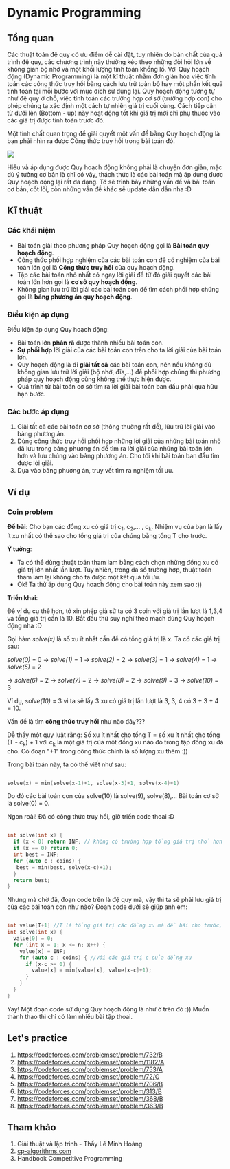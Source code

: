 # Dynamic Programming

## Tổng quan

Các thuật toán đệ quy có ưu điểm dễ cài đặt, tuy nhiên do bản chất của quá trình đệ quy, các chương trình này thường kéo theo những đòi hỏi lớn về không gian bộ nhớ và một khối lượng tính toán khổng lồ.
Với Quy hoạch động (Dynamic Programming) là một kĩ thuật nhằm đơn giản hóa việc tính toán các công thức truy hồi bằng cách lưu trữ toàn bộ hay một phần kết quả tính toán tại mỗi bước với mục đích sử dụng lại. 
Quy hoạch động tương tự như đệ quy ở chỗ, việc tính toán các trường hợp cơ sở (trường hợp con) cho phép chúng ta xác định một cách tự nhiên giá trị cuối cùng. Cách tiếp cận từ dưới lên (Bottom - up) này hoạt động tốt khi giá trị mới chỉ phụ thuộc vào các giá trị được tính toán trước đó.

Một tính chất quan trọng để giải quyết một vấn đề bằng Quy hoạch động là bạn phải nhìn ra được Công thức truy hồi trong bài toán đó.

<p><img src = "https://media.geeksforgeeks.org/wp-content/cdn-uploads/Dynamic-Programming-1-1024x512.png"></p>

Hiểu và áp dụng được Quy hoạch động không phải là chuyện đơn giản, mặc dù ý tưởng cơ bản là chỉ có vậy, thách thức là các bài toán mà áp dụng được Quy hoạch động lại rất đa dạng. 
Tớ sẽ trình bày những vấn đề và bài toán cơ bản, cốt lõi, còn những vấn đề khác sẽ update dần dần nha :D

## Kĩ thuật

### Các khái niệm

* Bài toán giải theo phương pháp Quy hoạch động gọi là **Bài toán quy hoạch động**.
* Công thức phối hợp nghiệm của các bài toán con để có nghiệm của bài toán lớn gọi là **Công thức truy hồi** của quy hoạch động.
* Tập các bài toán nhỏ nhất có ngay lời giải để từ đó giải quyết các bài toán lớn hơn gọi là **cơ sở quy hoạch động**.
* Không gian lưu trữ lời giải các bài toán con để tìm cách phối hợp chúng gọi là **bảng phương án quy hoạch động**.

### Điều kiện áp dụng

Điều kiện áp dụng Quy hoạch động:
* Bài toán lớn **phân rã** được thành nhiều bài toán con.
* **Sự phối hợp** lời giải của các bài toán con trên cho ta lời giải của bài toán lớn.
* Quy hoạch động là đi **giải tất cả** các bài toán con, nên nếu không đủ không gian lưu trữ lời giải (bộ nhớ, đĩa,...) để phối hợp chúng thì phương pháp quy hoạch động cũng không thể thực hiện được.
* Quá trình từ bài toán cơ sở tìm ra lời giải bài toán ban đầu phải qua hữu hạn bước.

### Các bước áp dụng

1. Giải tất cả các bài toán cơ sở (thông thường rất dễ), lữu trữ lời giải vào bảng phương án.
2. Dùng công thức truy hồi phối hợp những lời giải của những bài toán nhỏ đã lưu trong bảng phương án để tìm ra lời giải của những bài toán lớn hơn và lưu chúng vào bảng phương án. Cho tới khi bài toán ban đầu tìm được lời giải.
3. Dựa vào bảng phương án, truy vết tìm ra nghiệm tối ưu.

## Ví dụ

### Coin problem

**Đề bài**: Cho bạn các đồng xu có giá trị c<sub>1</sub>, c<sub>2</sub>,... , c<sub>k</sub>. Nhiệm vụ của bạn là lấy ít xu nhất có thể sao cho tổng giá trị của chúng bằng tổng T cho trước.

**Ý tưởng**: 
* Ta có thể dùng thuật toán tham lam bằng cách chọn những đồng xu có giá trị lớn nhất lần lượt. Tuy nhiên, trong đa số trường hợp, thuật toán tham lam lại không cho ta được một kết quả tối ưu.
* Ok! Ta thử áp dụng Quy hoạch động cho bài toán này xem sao :))

**Triển khai**:

Để ví dụ cụ thể hơn, tớ xin phép giả sử ta có 3 coin với giá trị lần lượt là 1,3,4 và tổng giá trị cần là 10. Bắt đầu thử suy nghĩ theo mạch dùng Quy hoạch động nha :D

Gọi hàm *solve(x)* là số xu ít nhất cần để có tổng giá trị là x. Ta có các giá trị sau:

*solve(0)* = 0 -> *solve(1)* = 1 -> *solve(2)* = 2 -> *solve(3)* = 1 -> *solve(4)* = 1 -> *solve(5)* = 2

-> *solve(6)* = 2 -> *solve(7)* = 2 -> *solve(8)* = 2 -> *solve(9)* = 3 -> *solve(10)* = 3

Ví dụ, *solve(10)* = 3 vì ta sẽ lấy 3 xu có giá trị lần lượt là 3, 3, 4 có 3 + 3 + 4 = 10. 

Vấn đề là tìm **công thức truy hồi** như nào đây???

Dễ thấy một quy luật rằng: Số xu ít nhất cho tổng T = số xu ít nhất cho tổng (T - c<sub>k</sub>) + 1 với c<sub>k</sub> là một giá trị của một đồng xu nào đó trong tập đồng xu đã cho. 
Có đoạn "+1" trong công thức chính là số lượng xu thêm :))

Trong bài toán này, ta có thể viết như sau:

```C++

solve(x) = min(solve(x-1)+1, solve(x-3)+1, solve(x-4)+1)

```

Do đó các bài toán con của solve(10) là solve(9), solve(8),... Bài toán cơ sở là solve(0) = 0. 

Ngon roài! Đã có công thức truy hồi, giờ triển code thoai :D

```C++

int solve(int x) {
  if (x < 0) return INF; // không có trường hợp tổng giá trị nhỏ hơn 0 nên gán bằng vô cực nha
  if (x == 0) return 0;
  int best = INF;
  for (auto c : coins) {
   best = min(best, solve(x-c)+1);
  }
  return best;
}

``` 

Nhưng mà chờ đã, đoạn code trên là đệ quy mà, vậy thì ta sẽ phải lưu giá trị của các bài toán con như nào? Đoạn code dưới sẽ giúp anh em:

```C++

int value[T+1] //T là tổng giá trị các đồng xu mà đề bài cho trước, value là số xu ít nhất để đạt tổng giá trị T 
int solve(int x) {
  value[0] = 0;
  for (int x = 1; x <= n; x++) {  
    value[x] = INF;
    for (auto c : coins) { //Với các giá trị c của đồng xu
      if (x-c >= 0) {
        value[x] = min(value[x], value[x-c]+1);
      }
    }
  }
}

```

Yay! Một đoạn code sử dụng Quy hoạch động là như ở trên đó :)) Muốn thành thạo thì chỉ có làm nhiều bài tập thoai.

## Let's practice

1. https://codeforces.com/problemset/problem/732/B
2. https://codeforces.com/problemset/problem/1182/A
3. https://codeforces.com/problemset/problem/753/A
4. https://codeforces.com/problemset/problem/72/G
5. https://codeforces.com/problemset/problem/706/B
6. https://codeforces.com/problemset/problem/313/B
7. https://codeforces.com/problemset/problem/368/B
8. https://codeforces.com/problemset/problem/363/B


## Tham khảo
1. Giải thuật và lập trình - Thầy Lê Minh Hoàng
2. [cp-algorithms.com](https://cp-algorithms.com/)
3. Handbook Competitive Programming

